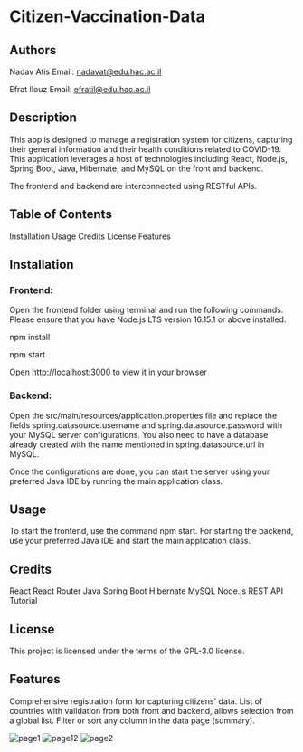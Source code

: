 # Citizen-Vaccination-Data

## Authors
Nadav Atis Email: nadavat@edu.hac.ac.il 

Efrat Ilouz Email: efratil@edu.hac.ac.il

## Description
This app is designed to manage a registration system for citizens, capturing their general information and their health conditions related to COVID-19. This application leverages a host of technologies including React, Node.js, Spring Boot, Java, Hibernate, and MySQL on the front and backend.

The frontend and backend are interconnected using RESTful APIs.

## Table of Contents
Installation
Usage
Credits
License
Features

## Installation
### Frontend:
Open the frontend folder using terminal and run the following commands. Please ensure that you have Node.js LTS version 16.15.1 or above installed.

npm install

npm start

Open [http://localhost:3000](http://localhost:3000) to view it in your browser

### Backend:
Open the src/main/resources/application.properties file and replace the fields spring.datasource.username and spring.datasource.password with your MySQL server configurations. You also need to have a database already created with the name mentioned in spring.datasource.url in MySQL.

Once the configurations are done, you can start the server using your preferred Java IDE by running the main application class.

## Usage
To start the frontend, use the command npm start.
For starting the backend, use your preferred Java IDE and start the main application class.

## Credits
React
React Router
Java
Spring Boot
Hibernate
MySQL
Node.js
REST API Tutorial
## License
This project is licensed under the terms of the GPL-3.0 license.

## Features
Comprehensive registration form for capturing citizens' data.
List of countries with validation from both front and backend, allows selection from a global list.
Filter or sort any column in the data page (summary).



![page1](https://github.com/efratil/Citizen-Vaccination-Data/assets/91066257/5a019cb8-68b6-43d6-8821-959ce1e23226)
![page12](https://github.com/efratil/Citizen-Vaccination-Data/assets/91066257/af86150a-86f3-4053-9e1b-ac5c3b4c1e1e)
![page2](https://github.com/efratil/Citizen-Vaccination-Data/assets/91066257/fcb1da3e-caf9-4375-b17e-0f0bdcc600a0)



